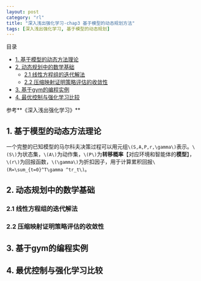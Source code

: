 ```yaml
---
layout: post
category: "rl"
title: "深入浅出强化学习-chap3 基于模型的动态规划方法"
tags: [深入浅出强化学习, 基于模型的动态规划]
---
```


目录

<!-- TOC -->

- [1. 基于模型的动态方法理论](#1-基于模型的动态方法理论)
- [2. 动态规划中的数学基础](#2-动态规划中的数学基础)
    - [2.1 线性方程组的迭代解法](#21-线性方程组的迭代解法)
    - [2.2 压缩映射证明策略评估的收敛性](#22-压缩映射证明策略评估的收敛性)
- [3. 基于gym的编程实例](#3-基于gym的编程实例)
- [4. 最优控制与强化学习比较](#4-最优控制与强化学习比较)

<!-- /TOC -->



参考**《深入浅出强化学习》**

## 1. 基于模型的动态方法理论

一个完整的已知模型的马尔科夫决策过程可以用元组`\(S,A,P,r,\gamma\)`表示。`\(S\)`为状态集，`\(A\)`为动作集，`\(P\)`为**转移概率**【对应环境和智能体的**模型**】，`\(r\)`为回报函数，`\(\gamma\)`为折扣因子，用于计算累积回报`\(R=\sum_{t=0}^T\gamma ^tr_t\)`。

## 2. 动态规划中的数学基础

### 2.1 线性方程组的迭代解法

### 2.2 压缩映射证明策略评估的收敛性

## 3. 基于gym的编程实例

## 4. 最优控制与强化学习比较

